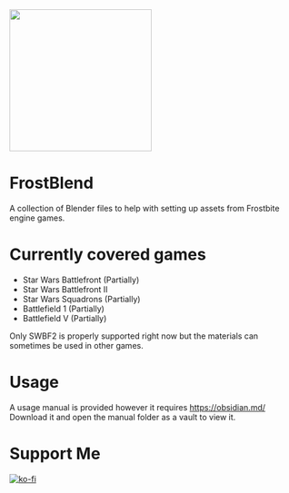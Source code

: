 <img src="https://user-images.githubusercontent.com/33284629/149255406-db0fca32-34d9-4b41-9520-8fb41fe7655f.png" width="250"/>

# FrostBlend
A collection of Blender files to help with setting up assets from Frostbite engine games.

# Currently covered games
- Star Wars Battlefront (Partially)
- Star Wars Battlefront II 
- Star Wars Squadrons (Partially)
- Battlefield 1 (Partially)
- Battlefield V (Partially)

Only SWBF2 is properly supported right now but the materials can sometimes be used in other games.

# Usage
A usage manual is provided however it requires https://obsidian.md/
Download it and open the manual folder as a vault to view it.

# Support Me
[![ko-fi](https://ko-fi.com/img/githubbutton_sm.svg)](https://ko-fi.com/D1D41TMTA)
